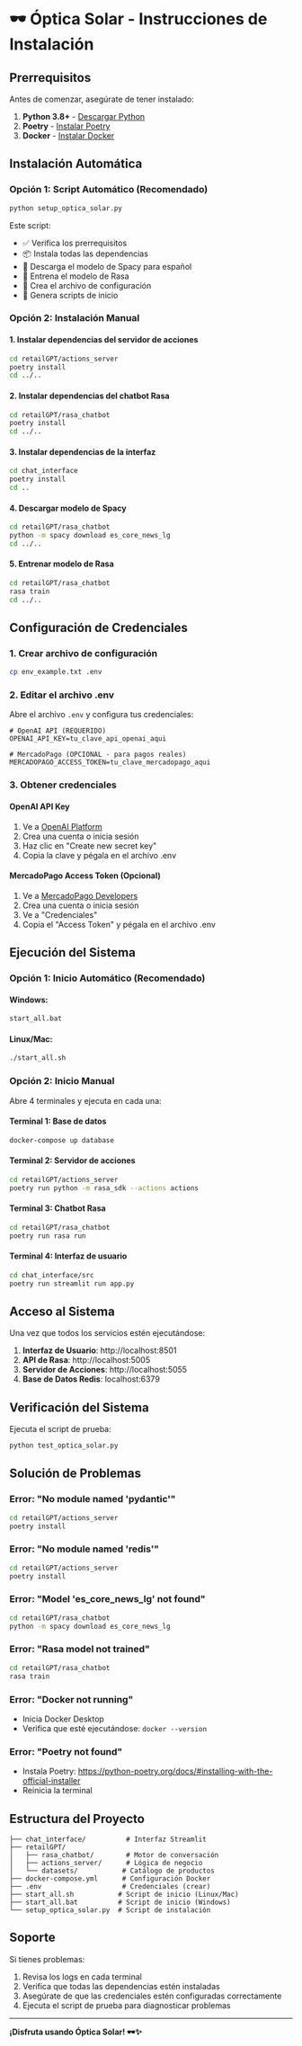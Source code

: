 # 🕶️ Óptica Solar - Instrucciones de Instalación

## Prerrequisitos

Antes de comenzar, asegúrate de tener instalado:

1. **Python 3.8+** - [Descargar Python](https://www.python.org/downloads/)
2. **Poetry** - [Instalar Poetry](https://python-poetry.org/docs/#installing-with-the-official-installer)
3. **Docker** - [Instalar Docker](https://docs.docker.com/get-docker/)

## Instalación Automática

### Opción 1: Script Automático (Recomendado)

```bash
python setup_optica_solar.py
```

Este script:
- ✅ Verifica los prerrequisitos
- 📦 Instala todas las dependencias
- 🤖 Descarga el modelo de Spacy para español
- 🧠 Entrena el modelo de Rasa
- 🔐 Crea el archivo de configuración
- 🚀 Genera scripts de inicio

### Opción 2: Instalación Manual

#### 1. Instalar dependencias del servidor de acciones
```bash
cd retailGPT/actions_server
poetry install
cd ../..
```

#### 2. Instalar dependencias del chatbot Rasa
```bash
cd retailGPT/rasa_chatbot
poetry install
cd ../..
```

#### 3. Instalar dependencias de la interfaz
```bash
cd chat_interface
poetry install
cd ..
```

#### 4. Descargar modelo de Spacy
```bash
cd retailGPT/rasa_chatbot
python -m spacy download es_core_news_lg
cd ../..
```

#### 5. Entrenar modelo de Rasa
```bash
cd retailGPT/rasa_chatbot
rasa train
cd ../..
```

## Configuración de Credenciales

### 1. Crear archivo de configuración
```bash
cp env_example.txt .env
```

### 2. Editar el archivo .env
Abre el archivo `.env` y configura tus credenciales:

```env
# OpenAI API (REQUERIDO)
OPENAI_API_KEY=tu_clave_api_openai_aqui

# MercadoPago (OPCIONAL - para pagos reales)
MERCADOPAGO_ACCESS_TOKEN=tu_clave_mercadopago_aqui
```

### 3. Obtener credenciales

#### OpenAI API Key
1. Ve a [OpenAI Platform](https://platform.openai.com/api-keys)
2. Crea una cuenta o inicia sesión
3. Haz clic en "Create new secret key"
4. Copia la clave y pégala en el archivo .env

#### MercadoPago Access Token (Opcional)
1. Ve a [MercadoPago Developers](https://www.mercadopago.com.ar/developers)
2. Crea una cuenta o inicia sesión
3. Ve a "Credenciales"
4. Copia el "Access Token" y pégala en el archivo .env

## Ejecución del Sistema

### Opción 1: Inicio Automático (Recomendado)

#### Windows:
```bash
start_all.bat
```

#### Linux/Mac:
```bash
./start_all.sh
```

### Opción 2: Inicio Manual

Abre 4 terminales y ejecuta en cada una:

#### Terminal 1: Base de datos
```bash
docker-compose up database
```

#### Terminal 2: Servidor de acciones
```bash
cd retailGPT/actions_server
poetry run python -m rasa_sdk --actions actions
```

#### Terminal 3: Chatbot Rasa
```bash
cd retailGPT/rasa_chatbot
poetry run rasa run
```

#### Terminal 4: Interfaz de usuario
```bash
cd chat_interface/src
poetry run streamlit run app.py
```

## Acceso al Sistema

Una vez que todos los servicios estén ejecutándose:

1. **Interfaz de Usuario**: http://localhost:8501
2. **API de Rasa**: http://localhost:5005
3. **Servidor de Acciones**: http://localhost:5055
4. **Base de Datos Redis**: localhost:6379

## Verificación del Sistema

Ejecuta el script de prueba:
```bash
python test_optica_solar.py
```

## Solución de Problemas

### Error: "No module named 'pydantic'"
```bash
cd retailGPT/actions_server
poetry install
```

### Error: "No module named 'redis'"
```bash
cd retailGPT/actions_server
poetry install
```

### Error: "Model 'es_core_news_lg' not found"
```bash
cd retailGPT/rasa_chatbot
python -m spacy download es_core_news_lg
```

### Error: "Rasa model not trained"
```bash
cd retailGPT/rasa_chatbot
rasa train
```

### Error: "Docker not running"
- Inicia Docker Desktop
- Verifica que esté ejecutándose: `docker --version`

### Error: "Poetry not found"
- Instala Poetry: https://python-poetry.org/docs/#installing-with-the-official-installer
- Reinicia la terminal

## Estructura del Proyecto

```
├── chat_interface/          # Interfaz Streamlit
├── retailGPT/
│   ├── rasa_chatbot/        # Motor de conversación
│   ├── actions_server/      # Lógica de negocio
│   └── datasets/           # Catálogo de productos
├── docker-compose.yml      # Configuración Docker
├── .env                    # Credenciales (crear)
├── start_all.sh           # Script de inicio (Linux/Mac)
├── start_all.bat          # Script de inicio (Windows)
└── setup_optica_solar.py  # Script de instalación
```

## Soporte

Si tienes problemas:
1. Revisa los logs en cada terminal
2. Verifica que todas las dependencias estén instaladas
3. Asegúrate de que las credenciales estén configuradas correctamente
4. Ejecuta el script de prueba para diagnosticar problemas

---

**¡Disfruta usando Óptica Solar! 🕶️✨**
